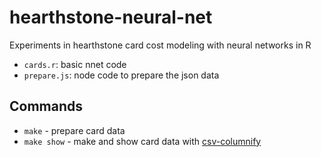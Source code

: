 
# hearthstone-neural-net

Experiments in hearthstone card cost modeling with neural networks in R

* `cards.r`: basic nnet code
* `prepare.js`: node code to prepare the json data

## Commands

* `make` - prepare card data
* `make show` - make and show card data with [csv-columnify](http://npmrepo.com/csv-columnify)
